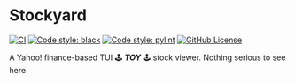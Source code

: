 # Stockyard

[![CI](https://github.com/joce/stockyard/actions/workflows/ci.yml/badge.svg)](https://github.com/joce/stockyard/actions/workflows/ci.yml)
[![Code style: black](https://img.shields.io/badge/code%20style-black-000000.svg)](https://github.com/psf/black)
[![Code style: pylint](https://img.shields.io/badge/linting-pylint-yellowgreen)](https://github.com/pylint-dev/pylint)
[![GitHub License](https://img.shields.io/github/license/joce/stockyard)](https://github.com/joce/stockyard/LICENSE)

A Yahoo! finance-based TUI :joystick: **_TOY_** :joystick: stock viewer. Nothing serious to see here.

